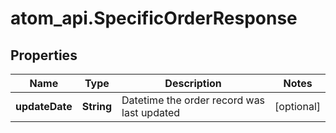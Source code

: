 # atom_api.SpecificOrderResponse

## Properties
Name | Type | Description | Notes
------------ | ------------- | ------------- | -------------
**updateDate** | **String** | Datetime the order record was last updated | [optional] 


